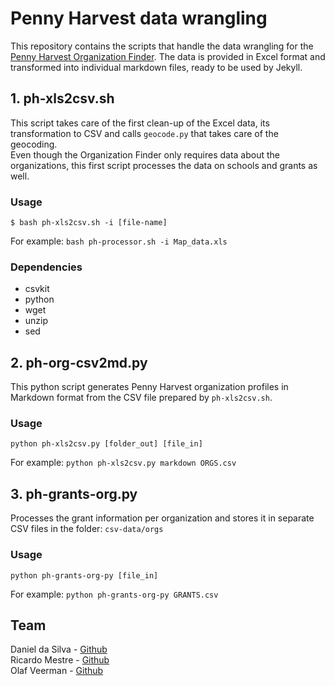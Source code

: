 # Penny Harvest data wrangling

This repository contains the scripts that handle the data wrangling for the [Penny Harvest Organization Finder](https://github.com/flipside-org/penny-harvest). The data is provided in Excel format and transformed into individual markdown files, ready to be used by Jekyll.

## 1. ph-xls2csv.sh
This script takes care of the first clean-up of the Excel data, its transformation to CSV and calls ```geocode.py``` that takes care of the geocoding.  
Even though the Organization Finder only requires data about the organizations, this first script processes the data on schools and grants as well.

### Usage

```$ bash ph-xls2csv.sh -i [file-name]```

For example: ```bash ph-processor.sh -i Map_data.xls```

### Dependencies

- csvkit 
- python
- wget
- unzip
- sed

## 2. ph-org-csv2md.py
This python script generates Penny Harvest organization profiles in Markdown format from the CSV file prepared by ```ph-xls2csv.sh```.

### Usage

```python ph-xls2csv.py [folder_out] [file_in]```

For example: ```python ph-xls2csv.py markdown ORGS.csv```

## 3. ph-grants-org.py
Processes the grant information per organization and stores it in separate CSV files in the folder: ```csv-data/orgs```

### Usage

```python ph-grants-org-py [file_in]```

For example: ```python ph-grants-org-py GRANTS.csv```

## Team

Daniel da Silva - [Github](https://github.com/danielfdsilva)  
Ricardo Mestre - [Github](https://github.com/ricardomestre)  
Olaf Veerman - [Github](https://github.com/olafveerman)